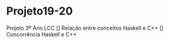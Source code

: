 # Projeto19-20
Projeto 3º Ano LCC
[] Relação entre conceitos Haskell e C++
[] Concorrência Haskell e C++
